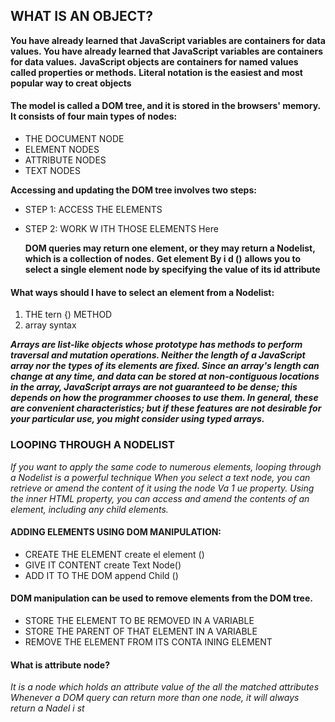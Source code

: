 ## WHAT IS AN OBJECT?

**You have already learned that JavaScript variables are containers for data values. You have already learned that JavaScript variables are containers for data values.**
**JavaScript objects are containers for named values called properties or methods.**
**Literal notation is the easiest and most popular way to creat objects**

#### The model is called a DOM tree, and it is stored in the browsers' memory. It consists of four main types of nodes:

- THE DOCUMENT NODE
- ELEMENT NODES
- ATTRIBUTE NODES
- TEXT NODES

**Accessing and updating the DOM tree involves two steps:**

- STEP 1: ACCESS THE ELEMENTS
- STEP 2: WORK W ITH THOSE ELEMENTS Here

  **DOM queries may return one element, or they may return a Nodelist, which is a collection of nodes.**
  **Get element By i d ()**
  **allows you to select a single element node by specifying the value of its id attribute**

#### What ways should I have to select an element from a Nodelist:

1. THE tern {) METHOD
2. array syntax

**_Arrays are list-like objects whose prototype has methods to perform traversal and mutation operations. Neither the length of a JavaScript array nor the types of its elements are fixed. Since an array's length can change at any time, and data can be stored at non-contiguous locations in the array, JavaScript arrays are not guaranteed to be dense; this depends on how the programmer chooses to use them. In general, these are convenient characteristics; but if these features are not desirable for your particular use, you might consider using typed arrays._**

### LOOPING THROUGH A NODELIST

_If you want to apply the same code to numerous elements, looping through a Nodelist is a powerful technique_
_When you select a text node, you can retrieve or amend the content of it using the node Va 1 ue property._
_Using the inner HTML property, you can access and amend the contents of an element, including any child elements._

#### ADDING ELEMENTS USING DOM MANIPULATION:

- CREATE THE ELEMENT create el element ()
- GIVE IT CONTENT create Text Node()
- ADD IT TO THE DOM append Child ()

#### DOM manipulation can be used to remove elements from the DOM tree.

- STORE THE ELEMENT TO BE REMOVED IN A VARIABLE
- STORE THE PARENT OF THAT ELEMENT IN A VARIABLE
- REMOVE THE ELEMENT FROM ITS CONTA INING ELEMENT

#### What is attribute node?

_It is a node which holds an attribute value of the all the matched attributes_
_Whenever a DOM query can return more than one node, it will always return a Nadel i st_
